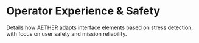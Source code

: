 # Operator Experience & Safety

Details how AETHER adapts interface elements based on stress detection, with focus on user safety and mission reliability.

